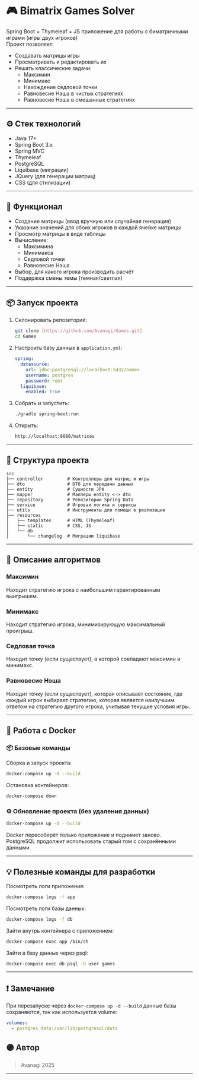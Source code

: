# 🎮 Bimatrix Games Solver

Spring Boot + Thymeleaf + JS приложение для работы с биматричными играми (игры двух игроков)  
Проект позволяет:
- Создавать матрицы игры
- Просматривать и редактировать их
- Решать классические задачи:
   - Максимин
   - Минимакс
   - Нахождение седловой точки
   - Равновесие Нэша в чистых стратегиях
   - Равновесие Нэша в смешанных стратегиях

---

## ⚙️ Стек технологий
- Java 17+
- Spring Boot 3.x
- Spring MVC
- Thymeleaf
- PostgreSQL
- Liquibase (миграции)
- JQuery (для генерации матриц)
- CSS (для стилизации)

---

## 🚀 Функционал
- Создание матрицы (ввод вручную или случайная генерация)
- Указание значений для обоих игроков в каждой ячейке матрицы
- Просмотр матрицы в виде таблицы
- Вычисление:
    - Максимина
    - Минимакса
    - Седловой точки
    - Равновесие Нэша
- Выбор, для какого игрока производить расчёт
- Поддержка смены темы (темная/светлая)

---

## 📦 Запуск проекта

1. Склонировать репозиторий:
    ```bash
    git clone [https://github.com/Avanagi/Games.git]
    cd Games
    ```

2. Настроить базу данных в `application.yml`:
    ```yaml
    spring:
      datasource:
        url: jdbc:postgresql://localhost:5432/Games
        username: postgres
        password: root
      liquibase:
        enabled: true
    ```

3. Собрать и запустить:
    ```bash
    ./gradle spring-boot:run
    ```

4. Открыть:
    ```
    http://localhost:8080/matrices
    ```

---

## 📁 Структура проекта

```
src
├── controller         # Контроллеры для матриц и игры
├── dto                # DTO для передачи данных
├── entity             # Сущности JPA
├── mapper             # Мапперы entity <-> dto
├── repository         # Репозитории Spring Data
├── service            # Игровая логика и сервисы
├── utils              # Инструменты для помощи в реализации
├── resources
│   ├── templates      # HTML (Thymeleaf)
│   ├── static         # CSS, JS
│   └── db
│       └── changelog  # Миграции liquibase
```

---

## 🧮 Описание алгоритмов

### Максимин  
Находит стратегию игрока с наибольшим гарантированным выигрышем.

### Минимакс  
Находит стратегию игрока, минимизирующую максимальный проигрыш.

### Седловая точка  
Находит точку (если существует), в которой совпадают максимин и минимакс.

### Равновесие Нэша  
Находит точку (если существует), которая описывает состояние, где каждый игрок выбирает стратегию, которая является наилучшим ответом на стратегию другого игрока, учитывая текущие условия игры.

---

## 💾 Работа с Docker

### 📦 Базовые команды

Сборка и запуск проекта:

```bash
docker-compose up -d --build
```

Остановка контейнеров:

```bash
docker-compose down
```

### ⚙️ Обновление проекта (без удаления данных)

```bash
docker-compose up -d --build
```

Docker пересоберёт только приложение и поднимет заново.  
PostgreSQL продолжит использовать старый том с сохранёнными данными.

---

## 💡 Полезные команды для разработки

Посмотреть логи приложения:

```bash
docker-compose logs -f app
```

Посмотреть логи базы данных:

```bash
docker-compose logs -f db
```

Зайти внутрь контейнера с приложением:

```bash
docker-compose exec app /bin/sh
```

Зайти в базу данных через psql:

```bash
docker-compose exec db psql -U user games
```

---

## ❗ Замечание

При перезапуске через `docker-compose up -d --build` данные базы сохраняются, так как используется volume:

```yml
volumes:
  - postgres_data:/var/lib/postgresql/data
```

## 🟣 Автор
> Avanagi 2025


---
